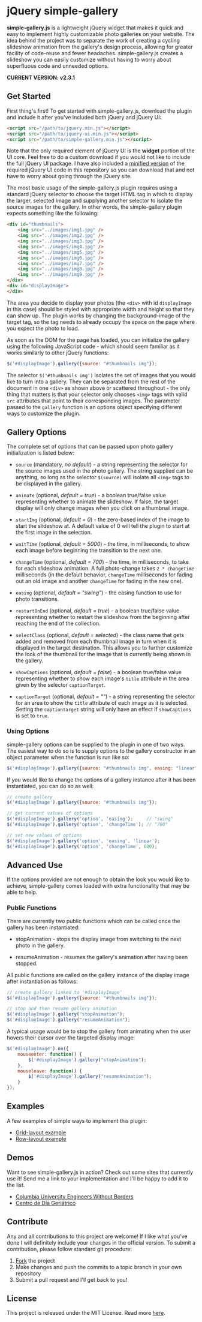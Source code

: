 # jQuery simple-gallery #

**simple-gallery.js** is a lightweight jQuery widget that makes it quick and 
easy to implement highly customizable photo galleries on your website.  The 
idea behind the project was to separate the work of creating a cycling 
slideshow animation from the gallery's design process, allowing for greater 
facility of code-reuse and fewer headaches.  simple-gallery.js creates a 
slideshow you can easily customize without having to worry about superfluous 
code and unneeded options.

**CURRENT VERSION: v2.3.1**

## Get Started ##

First thing's first!  To get started with simple-gallery.js, download the 
plugin and include it after you've included both jQuery and jQuery UI:

```html
<script src="/path/to/jquery.min.js"></script>
<script src="/path/to/jquery-ui.min.js"></script>
<script src="/path/to/simple-gallery.min.js"></script>
```

Note that the only required element of jQuery UI is the **widget** portion 
of the UI core.  Feel free to do a custom download if you would not like to 
include the full jQuery UI package.  I have also included a 
[minified version][jqueryui-widget] of the required jQuery UI code in this 
repository so you can download that and not have to worry about going through 
the jQuery site.

[jqueryui-widget]: https://github.com/akalicki/jquery-simple-gallery/blob/master/jqueryui-widget.min.js

The most basic usage of the simple-gallery.js plugin requires using a standard 
jQuery selector to choose the target HTML tag in which to display the larger, 
selected image and supplying another selector to isolate the source images for 
the gallery.   In other words, the simple-gallery plugin expects something 
like the following:

```html
<div id="thumbnails">
    <img src="../images/img1.jpg" />
    <img src="../images/img2.jpg" />
    <img src="../images/img3.jpg" />
    <img src="../images/img4.jpg" />
    <img src="../images/img5.jpg" />
    <img src="../images/img6.jpg" />
    <img src="../images/img7.jpg" />
    <img src="../images/img8.jpg" />
    <img src="../images/img9.jpg" />
</div>
<div id="displayImage">
</div>
```

The area you decide to display your photos (the `<div>` with id `displayImage` 
in this case) should be styled with appropriate width and height so that they 
can show up.  The plugin works by changing the background-image of the target 
tag, so the tag needs to already occupy the space on the page where you expect 
the photo to load.

As soon as the DOM for the page has loaded, you can initialize the 
gallery using the following JavaScript code - which should seem familiar as it 
works similarly to other jQuery functions:

```javascript
$('#displayImage').gallery({source: "#thumbnails img"});
```

The selector `$('#thumbnails img')` isolates the set of images that you would 
like to turn into a gallery.  They can be separated from the rest of the 
document in one `<div>` as shown above or scattered throughout - the only 
thing that matters is that your selector only chooses `<img>` tags with valid 
`src` attributes that point to their corresponding images.  The parameter 
passed to the `gallery` function is an options object specifying different 
ways to customize the plugin.

## Gallery Options ##

The complete set of options that can be passed upon photo gallery 
initialization is listed below:

+ `source` (mandatory, *no default*) - a string representing the selector for 
the source images used in the photo gallery.  The string supplied can be 
anything, so long as the selector `$(source)` will isolate all `<img>` tags 
to be displayed in the gallery.

+ `animate` (optional, *default = true*) - a boolean true/false value 
representing whether to animate the slideshow.  If false, the target display 
will only change images when you click on a thumbnail image.

+ `startImg` (optional, *default = 0*) - the zero-based index of the image to 
start the slideshow at.  A default value of 0 will tell the plugin to start at 
the first image in the selection.

+ `waitTime` (optional, *default = 5000*) - the time, in milliseconds, to show 
each image before beginning the transition to the next one.

+ `changeTime` (optional, *default = 700*) - the time, in milliseconds, to 
take for each slideshow animation.  A full photo-change takes `2 * changeTime` 
milliseconds (in the default behavior, `changeTime` milliseconds for fading 
out an old image and another `changeTime` for fading in the new one).

+ `easing` (optional, *default = "swing"*) - the easing function to use for 
photo transitions.

+ `restartOnEnd` (optional, *default = true*) - a boolean true/false value 
representing whether to restart the slideshow from the beginning after 
reaching the end of the collection.

+ `selectClass` (optional, *default = selected*) - the class name that gets 
added and removed from each thumbnail image in turn when it is displayed in 
the target destination.  This allows you to further customize the look of the 
thumbnail for the image that is currently being shown in the gallery.

+ `showCaptions` (optional, *default = false*) - a boolean true/false value 
representing whether to show each image's `title` attribute in the area given 
by the selector `captionTarget`.

+ `captionTarget` (optional, *default = ""*) - a string representing the 
selector for an area to show the `title` attribute of each image as it is 
selected.  Setting the `captionTarget` string will only have an effect if 
`showCaptions` is set to `true`.

### Using Options ###

simple-gallery options can be supplied to the plugin in one of two ways.  The easiest way to do so is to supply options to the gallery constructor in an 
object parameter when the function is run like so:

```javascript
$('#displayImage').gallery({source: "#thumbnails img", easing: "linear", restartOnEnd: false});
```

If you would like to change the options of a gallery instance after it has 
been instantiated, you can do so as well:

```javascript
// create gallery
$('#displayImage').gallery({source: "#thumbnails img"});

// get current values of options
$('#displayImage').gallery('option', 'easing');     // "swing"
$('#displayImage').gallery('option', 'changeTime'); // "700"

// set new values of options
$('#displayImage').gallery('option', 'easing', 'linear');
$('#displayImage').gallery('option', 'changeTime', 600);
```

## Advanced Use ##

If the options provided are not enough to obtain the look you would like to 
achieve, simple-gallery comes loaded with extra functionality that may be 
able to help.

### Public Functions

There are currently two public functions which can be called once the gallery 
has been instantiated:

+ stopAnimation - stops the display image from switching to the next photo in 
the gallery.

+ resumeAnimation - resumes the gallery's animation after having been stopped.

All public functions are called on the gallery instance of the display image 
after instantiation as follows:

```javascript
// create gallery linked to '#displayImage'
$('#displayImage').gallery({source: "#thumbnails img"});

// stop and then resume gallery animation
$('#displayImage').gallery("stopAnimation");
$('#displayImage').gallery("resumeAnimation");
```

A typical usage would be to stop the gallery from animating when the user 
hovers their cursor over the targeted display image:

```javascript
$('#displayImage').on({
    mouseenter: function() {
        $('#displayImage').gallery("stopAnimation");
    },
    mouseleave: function() {
        $('#displayImage').gallery("resumeAnimation");
    }
});
```

## Examples ##

A few examples of simple ways to implement this plugin:

+ [Grid-layout example](https://github.com/akalicki/jquery-simple-gallery/blob/master/examples/grid-layout/index.html)
+ [Row-layout example](https://github.com/akalicki/jquery-simple-gallery/blob/master/examples/row-layout/index.html)

## Demos ##

Want to see simple-gallery.js in action?  Check out some sites that currently use it!  Send me a link to your implementation and I'll be happy to add it to the list.

+ [Columbia University Engineers Without Borders](http://morocco.cuewb.org/#bridge)
+ [Centro de Día Geriátrico](http://cdg.com.py/fotos.php)

## Contribute ##

Any and all contributions to this project are welcome!  If I like what you've 
done I will definitely include your changes in the official version.  To 
submit a contribution, please follow standard git procedure:

1. [Fork](https://github.com/akalicki/jquery-simple-gallery/fork) the project
2. Make changes and push the commits to a topic branch in your own repository
3. Submit a pull request and I'll get back to you!

## License ##

This project is released under the MIT License.  Read more [here](https://github.com/akalicki/jquery-simple-gallery/blob/master/LICENSE.txt).